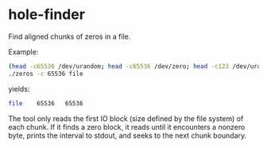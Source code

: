 # hole-finder
Find aligned chunks of zeros in a file.

Example:


```sh
(head -c65536 /dev/urandom; head -c65536 /dev/zero; head -c123 /dev/urandom) > file
./zeros -c 65536 file
```

yields:

```sh
file    65536   65536
```

The tool only reads the first IO block (size defined by the file
system) of each chunk.  If it finds a zero block, it reads until it
encounters a nonzero byte, prints the interval to stdout, and seeks to
the next chunk boundary.